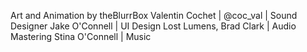 Art and Animation by theBlurrBox
Valentin Cochet | @coc_val | Sound Designer 
Jake O'Connell | UI Design
Lost Lumens, Brad Clark | Audio Mastering
Stina O'Connell | Music